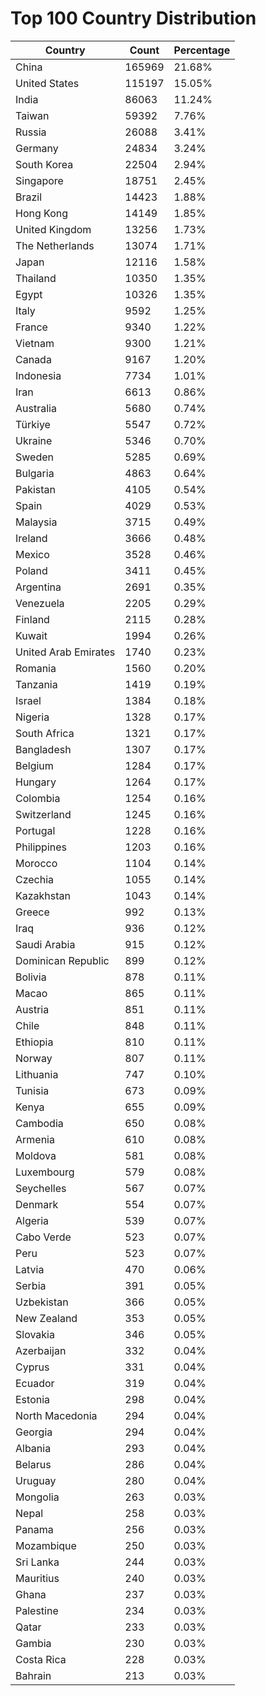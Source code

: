# Top 100 Country Distribution
| Country | Count | Percentage |
|----|----|----|
| China | 165969 | 21.68% |
| United States | 115197 | 15.05% |
| India | 86063 | 11.24% |
| Taiwan | 59392 | 7.76% |
| Russia | 26088 | 3.41% |
| Germany | 24834 | 3.24% |
| South Korea | 22504 | 2.94% |
| Singapore | 18751 | 2.45% |
| Brazil | 14423 | 1.88% |
| Hong Kong | 14149 | 1.85% |
| United Kingdom | 13256 | 1.73% |
| The Netherlands | 13074 | 1.71% |
| Japan | 12116 | 1.58% |
| Thailand | 10350 | 1.35% |
| Egypt | 10326 | 1.35% |
| Italy | 9592 | 1.25% |
| France | 9340 | 1.22% |
| Vietnam | 9300 | 1.21% |
| Canada | 9167 | 1.20% |
| Indonesia | 7734 | 1.01% |
| Iran | 6613 | 0.86% |
| Australia | 5680 | 0.74% |
| Türkiye | 5547 | 0.72% |
| Ukraine | 5346 | 0.70% |
| Sweden | 5285 | 0.69% |
| Bulgaria | 4863 | 0.64% |
| Pakistan | 4105 | 0.54% |
| Spain | 4029 | 0.53% |
| Malaysia | 3715 | 0.49% |
| Ireland | 3666 | 0.48% |
| Mexico | 3528 | 0.46% |
| Poland | 3411 | 0.45% |
| Argentina | 2691 | 0.35% |
| Venezuela | 2205 | 0.29% |
| Finland | 2115 | 0.28% |
| Kuwait | 1994 | 0.26% |
| United Arab Emirates | 1740 | 0.23% |
| Romania | 1560 | 0.20% |
| Tanzania | 1419 | 0.19% |
| Israel | 1384 | 0.18% |
| Nigeria | 1328 | 0.17% |
| South Africa | 1321 | 0.17% |
| Bangladesh | 1307 | 0.17% |
| Belgium | 1284 | 0.17% |
| Hungary | 1264 | 0.17% |
| Colombia | 1254 | 0.16% |
| Switzerland | 1245 | 0.16% |
| Portugal | 1228 | 0.16% |
| Philippines | 1203 | 0.16% |
| Morocco | 1104 | 0.14% |
| Czechia | 1055 | 0.14% |
| Kazakhstan | 1043 | 0.14% |
| Greece | 992 | 0.13% |
| Iraq | 936 | 0.12% |
| Saudi Arabia | 915 | 0.12% |
| Dominican Republic | 899 | 0.12% |
| Bolivia | 878 | 0.11% |
| Macao | 865 | 0.11% |
| Austria | 851 | 0.11% |
| Chile | 848 | 0.11% |
| Ethiopia | 810 | 0.11% |
| Norway | 807 | 0.11% |
| Lithuania | 747 | 0.10% |
| Tunisia | 673 | 0.09% |
| Kenya | 655 | 0.09% |
| Cambodia | 650 | 0.08% |
| Armenia | 610 | 0.08% |
| Moldova | 581 | 0.08% |
| Luxembourg | 579 | 0.08% |
| Seychelles | 567 | 0.07% |
| Denmark | 554 | 0.07% |
| Algeria | 539 | 0.07% |
| Cabo Verde | 523 | 0.07% |
| Peru | 523 | 0.07% |
| Latvia | 470 | 0.06% |
| Serbia | 391 | 0.05% |
| Uzbekistan | 366 | 0.05% |
| New Zealand | 353 | 0.05% |
| Slovakia | 346 | 0.05% |
| Azerbaijan | 332 | 0.04% |
| Cyprus | 331 | 0.04% |
| Ecuador | 319 | 0.04% |
| Estonia | 298 | 0.04% |
| North Macedonia | 294 | 0.04% |
| Georgia | 294 | 0.04% |
| Albania | 293 | 0.04% |
| Belarus | 286 | 0.04% |
| Uruguay | 280 | 0.04% |
| Mongolia | 263 | 0.03% |
| Nepal | 258 | 0.03% |
| Panama | 256 | 0.03% |
| Mozambique | 250 | 0.03% |
| Sri Lanka | 244 | 0.03% |
| Mauritius | 240 | 0.03% |
| Ghana | 237 | 0.03% |
| Palestine | 234 | 0.03% |
| Qatar | 233 | 0.03% |
| Gambia | 230 | 0.03% |
| Costa Rica | 228 | 0.03% |
| Bahrain | 213 | 0.03% |
